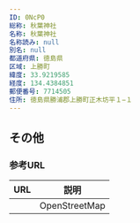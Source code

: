 ```yaml
---
ID: 0NcP0
総称: 秋葉神社
名称: 秋葉神社
名称読み: null
別名: null
都道府県: 徳島県
区域: 上勝町
緯度: 33.9219585
経度: 134.4384851
郵便番号: 7714505
住所: 徳島県勝浦郡上勝町正木坊平１−１
---
```


## その他

### 参考URL

| URL | 説明          |
| --- | ------------- |
|     | OpenStreetMap |
